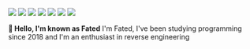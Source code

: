 <p>
<img src="https://img.shields.io/badge/Python3-yellow"></img>
<img src="https://img.shields.io/badge/Java-red"></img>
<img src="https://img.shields.io/badge/C-green">
<img src="https://img.shields.io/badge/C++-green">
<img src="https://img.shields.io/badge/C#green">
<img src="https://img.shields.io/badge/Assembly-white">
<img src="https://img.shields.io/badge/JS-blue">
</p>
<b>👋 Hello, I'm known as Fated</b>
I'm Fated, I've been studying programming since 2018 and I'm an enthusiast in reverse engineering
